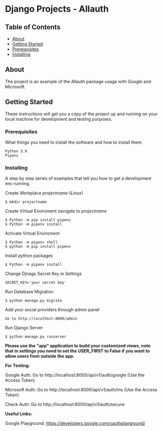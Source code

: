 # Django Projects - Allauth

## Table of Contents

- [About](#about)
- [Getting Started](#getting_started)
- [Prerequisites](#Prerequisites)
- [Installing](#Installing)




## About <a name = "about"></a>

The project is an example of the Allauth package usage with Google and Microsoft.

## Getting Started <a name = "getting_started"></a>

These instructions will get you a copy of the project up and running on your local machine for development and testing purposes.


### Prerequisites

What things you need to install the software and how to install them.

```
Python 3.9
Pipenv
```

### Installing

A step by step series of examples that tell you how to get a development env running.

Create Workplace *projectname* (Linux)

```
$ mkdir projectname
```

Create Virtual Enviroment
navigate to *projectname*

```
$ Python -m pip install pipenv
$ Python -m pipenv install
```

Activate Virtual Enviroment

```
$ Python -m pipenv shell
$ python -m pip install pipenv
```
Install python packages 

```
$ Python -m pipenv install
```

Change Djnago Secret Key in  Settings

```
SECRET_KEY='your secret key'
```

Run Database Migration 
```
$ python manage.py migrate
```

Add your social providers through admin panel
```
Go to http://localhost:8000/admin
```

Run Django Server 
```
$ python manage.py runserver
```

**Please use the "app" application to build your customized views, note that in settings you need to set the USER_FIRST to False if you want to allow users from outside the app.**

**For Testing:**

Google Auth: Go to http://localhost:8000/api/v1/auth/google (Use the Access Token)

Microsoft Auth: Go to http://localhost:8000/api/v1/auth/ms (Use the Access Token)

Check Auth: Go to http://localhost:8000/api/v1/auth/secure

**Useful Links:**

Google Playground: https://developers.google.com/oauthplayground/
